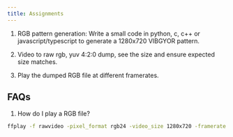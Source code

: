 ```yaml
---
title: Assignments
---
```



1. RGB pattern generation: Write a small code in python, c, c++ or javascript/typescript to 
generate a 1280x720 VIBGYOR pattern.

2. Video to raw rgb, yuv 4:2:0 dump, see the size and ensure expected size matches.

3. Play the dumped RGB file at different framerates.

## FAQs

1. How do I play a RGB file?

```bash
ffplay -f rawvideo -pixel_format rgb24 -video_size 1280x720 -framerate 30 video.rgb
```